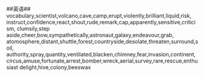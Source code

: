 ##英语##
vocabulary,scientist,volcano,cave,camp,erupt,violently,brilliant,liquid,risk,
instruct,confidence,react,shout,rude,remark,cap,apparently,sensitive,criticism,
clumsily,step aside,cheer,bow,sympathetically,astronaut,galaxy,endeavour,grab,
atomosphere,distant,shuttle,forest,countryside,desolate,threaten,surround,soil,
authority,spray,quantity,ventilated,blacken,chimney,fear,invasion,continent,
circus,amuse,fortunate,arrest,bomber,wreck,aerial,survey,rare,rescue,enthusiast
delight,hive,colony,beeswax
